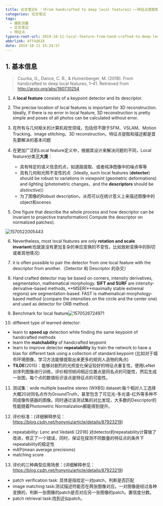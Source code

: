 ```yaml
---
title: 论文笔记6 ：《From handcrafted to deep local features》——特征点提取和描述的综述性文章
categories: 论文笔记
tags:
  - 摄影测量
  - 论文笔记
  - 特征点
typora-root-url: 2019-10-11-local-feature-from-hand-crafted-to-deep-learning
abbrlink: 4ff4d618
date: 2019-10-11 15:24:57
---
```


## 1. 基本信息

> Csurka, G., Dance, C. R., & Humenberger, M. (2018). From handcrafted to deep local features, 1–41. Retrieved from http://arxiv.org/abs/1807.10254

1. A **local feature** consists of a keypoint detector and its descriptor.

2. The precise location of local features is important for 3D reconstruction. Ideally, if there is no error in local feature, 3D reconstruction is pretty simple and poses of all photos can be calculated without error.

3. 在所有与几何相关的计算机视觉领域，包括但不限于SFM、VSLAM、Motion Tracking、image stitching、3D reconstruction，特征点提取和描述都是首先要解决的基本问题

   <!-- more -->

4. 在更加广泛的Local feature定义中，根据其设计来解决问题的不同，Local feature分类**三大类**：

   - 具有特定的语义信息的点，如道路提取、或者纯净图像中的噪点等等
   - 具有几何和光照不变性的点（Ideally, such local features (**detector**) should be robust to variations in *viewpoint* (geometric deformations) and *lighting* (photometric changes，and the **descriptors** should be *distinctive*)）
   - 为了图像的Robust description，从而可以在统计意义上来描述图像中的object和scenes

5. One figure that describe the whole process and how descriptor can be invariant to projective transformation( Compute the descriptor on normalized patches).

![1570522005443](1570522005443.png)

6. Nevertheless, most local features are only **rotation and scale invariant**(也就是没有更加复杂的单应变换的不变性，比如放射变换中的斜切或者其他情况)

7. it is often possible to pair the detector from one local feature with the descriptor from another.（Detector 和 Descriptor 的杂交）

8. Hand crafted detector may be based on corners, intensity derivatives, segmentation, mathematical morphology. **SIFT and SURF** are intensity-derivative-based methods, **MSER(**maximally stable extremal regions) are segmentation-based. FAST is mathematical-morphology-based method (compare the intensities on the circle and the center one) and used as detector for ORB method.

9. Benchmark for local feature![1570526724971](1570526724971.png)

10. different type of learned detector:

- learn to **speed up** detection while finding the same keypoint of handcrafted methods
- learn the **matchability** of handcrafted keypoint
- learn to improve detector **repeatability** by train the network to have a bias for different task using a collection of standard keypoint (比如对于城市环境图像，学习方法能够提取出来更多的规则人造物的角点)
- **TILDE**(2015)：能够对剧烈的光照变化保证较好的特征点重复性，使用LeNet对序列图像进行训练，评价相邻帧间相近位置点是同名点的可能性，然后生成一张图，每个点的数值标识该点是特征点的可能性。

11. 测试集：wide multiple baseline stereo (WXBS) dataset:每个相对人工选择大概20对同名点作为GroundTruth，甚至包含了可见光-多光谱-红外等多种不同成像传感器的图像。同时通过该测试集的对比发现，大多数的Descriptor的性能随着Photometric Normalization都能得到提升。

12. 评价标准：(详细解释参见：https://blog.csdn.net/honyniu/article/details/87923219)

- repeatability: Lenc and Vedaldi [2018] 对detector的repeatability计算做了改进，修正了一个错误，同时，保证在探测不同数量的特征点的条件下repeatability的稳定性
- mAP(mean average precisions)
- matching score

13. 评价的三种典型应用场景：(详细解释参见：https://blog.csdn.net/honyniu/article/details/87923219)

- patch verification task: 具体是指给定一对patch，判断是否匹配
- image matching task:测试描述符能否在两张图像对应。一对图像是经过各种变换的，判断一张图像的patch是否对应另一张图像的patch。置信度分数。
- patch retrieval task:找到近似patch。